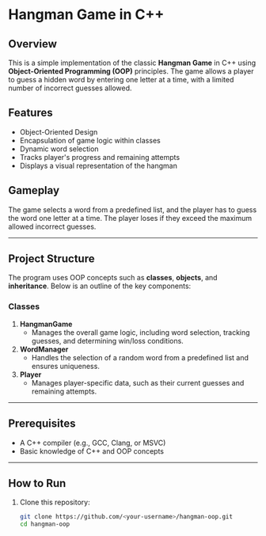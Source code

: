 # Hangman Game in C++

## Overview
This is a simple implementation of the classic **Hangman Game** in C++ using **Object-Oriented Programming (OOP)** principles. The game allows a player to guess a hidden word by entering one letter at a time, with a limited number of incorrect guesses allowed.

## Features
- Object-Oriented Design
- Encapsulation of game logic within classes
- Dynamic word selection
- Tracks player's progress and remaining attempts
- Displays a visual representation of the hangman

## Gameplay
The game selects a word from a predefined list, and the player has to guess the word one letter at a time. The player loses if they exceed the maximum allowed incorrect guesses.

---

## Project Structure
The program uses OOP concepts such as **classes**, **objects**, and **inheritance**. Below is an outline of the key components:

### Classes
1. **HangmanGame**
   - Manages the overall game logic, including word selection, tracking guesses, and determining win/loss conditions.
2. **WordManager**
   - Handles the selection of a random word from a predefined list and ensures uniqueness.
3. **Player**
   - Manages player-specific data, such as their current guesses and remaining attempts.

---

## Prerequisites
- A C++ compiler (e.g., GCC, Clang, or MSVC)
- Basic knowledge of C++ and OOP concepts

---

## How to Run
1. Clone this repository:
   ```bash
   git clone https://github.com/<your-username>/hangman-oop.git
   cd hangman-oop
